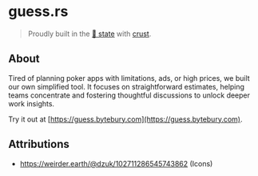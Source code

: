 # guess.rs

> Proudly built in the [🍕 state](https://portal.ct.gov/) with [crust](https://github.com/bytebury/crust).

## About
Tired of planning poker apps with limitations, ads, or high prices, we built our own simplified tool. It focuses on straightforward estimates, helping teams concentrate and fostering thoughtful discussions to unlock deeper work insights.

Try it out at [https://guess.bytebury.com](https://guess.bytebury.com).

## Attributions
* https://weirder.earth/@dzuk/102711286545743862 (Icons)
